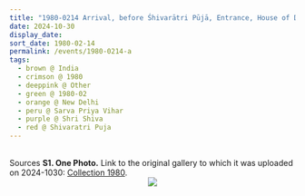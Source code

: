 ```yaml
---
title: "1980-0214 Arrival, before Śhivarātri Pūjā, Entrance, House of Daughter Sadhana Varma, Sarva Priya Vihar, New Delhi, India (date not sure)"
date: 2024-10-30
display_date: 
sort_date: 1980-02-14
permalink: /events/1980-0214-a
tags:
  - brown @ India
  - crimson @ 1980
  - deeppink @ Other
  - green @ 1980-02
  - orange @ New Delhi
  - peru @ Sarva Priya Vihar
  - purple @ Shri Shiva
  - red @ Shivaratri Puja    
---
```


<br>

<wave-list>
  <list-title color="DarkSeaGreen" width="40">Sources</list-title>
  <list-item color="BlanchedAlmond"  width="280"><b>S1. One Photo.</b> Link to the original gallery to which it was uploaded on 2024-1030: <a href="https://eternalmoments.smugmug.com/Collections/Mahipalsingh-Jaisingh-Raul-Collection/1980/">Collection 1980</a>.</list-item>
</wave-list>

<div style="text-align: center"><img src="https://pub-bcc3cbe9b1e94ba1ac28915f7a3900fa.r2.dev/1980-0214_Arrival_before_Shivaratri_Puja_Entrance_House_of_Daughter_Sadhana_Varma_New_Delhi_India_(date_not_sure)_(date_not_sure)_01_(from_tif)_(Mahipalsingh_Jaisingh_Raul_Collection_scanned_by_Ankit_Khare).jpg" /></div>